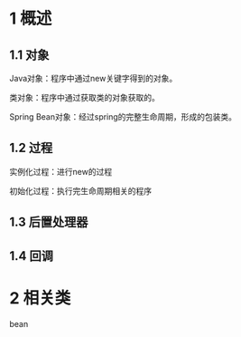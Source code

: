 # 1 概述

## 1.1 对象

Java对象：程序中通过new关键字得到的对象。

类对象：程序中通过获取类的对象获取的。

Spring Bean对象：经过spring的完整生命周期，形成的包装类。

## 1.2 过程

实例化过程：进行new的过程

初始化过程：执行完生命周期相关的程序

## 1.3 后置处理器



## 1.4 回调



# 2 相关类

bean





